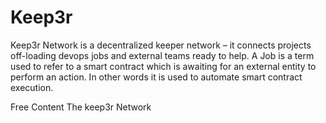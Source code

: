 # Keep3r

Keep3r Network is a decentralized keeper network – it connects projects off-loading devops jobs and external teams ready to help. A Job is a term used to refer to a smart contract which is awaiting for an external entity to perform an action.
In other words it is used to automate smart contract execution.

<ResourceGroupTitle>Free Content</ResourceGroupTitle>
<BadgeLink badgeText='Read' colorScheme='yellow' href='https://thekeep3r.network/'>The keep3r Network</BadgeLink>
